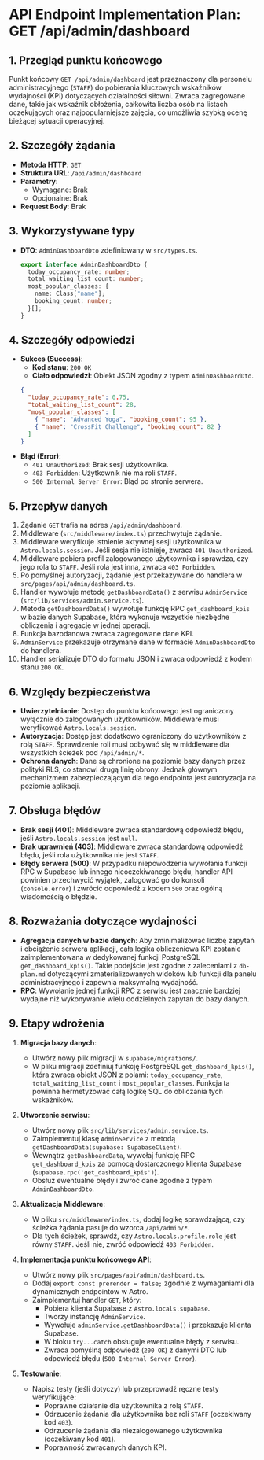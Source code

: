 # API Endpoint Implementation Plan: GET /api/admin/dashboard

## 1. Przegląd punktu końcowego

Punkt końcowy `GET /api/admin/dashboard` jest przeznaczony dla personelu administracyjnego (`STAFF`) do pobierania kluczowych wskaźników wydajności (KPI) dotyczących działalności siłowni. Zwraca zagregowane dane, takie jak wskaźnik obłożenia, całkowita liczba osób na listach oczekujących oraz najpopularniejsze zajęcia, co umożliwia szybką ocenę bieżącej sytuacji operacyjnej.

## 2. Szczegóły żądania

-   **Metoda HTTP**: `GET`
-   **Struktura URL**: `/api/admin/dashboard`
-   **Parametry**:
    -   Wymagane: Brak
    -   Opcjonalne: Brak
-   **Request Body**: Brak

## 3. Wykorzystywane typy

-   **DTO**: `AdminDashboardDto` zdefiniowany w `src/types.ts`.
    ```typescript
    export interface AdminDashboardDto {
      today_occupancy_rate: number;
      total_waiting_list_count: number;
      most_popular_classes: {
        name: Class["name"];
        booking_count: number;
      }[];
    }
    ```

## 4. Szczegóły odpowiedzi

-   **Sukces (Success)**:
    -   **Kod stanu**: `200 OK`
    -   **Ciało odpowiedzi**: Obiekt JSON zgodny z typem `AdminDashboardDto`.
      ```json
      {
        "today_occupancy_rate": 0.75,
        "total_waiting_list_count": 28,
        "most_popular_classes": [
          { "name": "Advanced Yoga", "booking_count": 95 },
          { "name": "CrossFit Challenge", "booking_count": 82 }
        ]
      }
      ```
-   **Błąd (Error)**:
    -   `401 Unauthorized`: Brak sesji użytkownika.
    -   `403 Forbidden`: Użytkownik nie ma roli `STAFF`.
    -   `500 Internal Server Error`: Błąd po stronie serwera.

## 5. Przepływ danych

1.  Żądanie `GET` trafia na adres `/api/admin/dashboard`.
2.  Middleware (`src/middleware/index.ts`) przechwytuje żądanie.
3.  Middleware weryfikuje istnienie aktywnej sesji użytkownika w `Astro.locals.session`. Jeśli sesja nie istnieje, zwraca `401 Unauthorized`.
4.  Middleware pobiera profil zalogowanego użytkownika i sprawdza, czy jego rola to `STAFF`. Jeśli rola jest inna, zwraca `403 Forbidden`.
5.  Po pomyślnej autoryzacji, żądanie jest przekazywane do handlera w `src/pages/api/admin/dashboard.ts`.
6.  Handler wywołuje metodę `getDashboardData()` z serwisu `AdminService` (`src/lib/services/admin.service.ts`).
7.  Metoda `getDashboardData()` wywołuje funkcję RPC `get_dashboard_kpis` w bazie danych Supabase, która wykonuje wszystkie niezbędne obliczenia i agregacje w jednej operacji.
8.  Funkcja bazodanowa zwraca zagregowane dane KPI.
9.  `AdminService` przekazuje otrzymane dane w formacie `AdminDashboardDto` do handlera.
10. Handler serializuje DTO do formatu JSON i zwraca odpowiedź z kodem stanu `200 OK`.

## 6. Względy bezpieczeństwa

-   **Uwierzytelnianie**: Dostęp do punktu końcowego jest ograniczony wyłącznie do zalogowanych użytkowników. Middleware musi weryfikować `Astro.locals.session`.
-   **Autoryzacja**: Dostęp jest dodatkowo ograniczony do użytkowników z rolą `STAFF`. Sprawdzenie roli musi odbywać się w middleware dla wszystkich ścieżek pod `/api/admin/*`.
-   **Ochrona danych**: Dane są chronione na poziomie bazy danych przez polityki RLS, co stanowi drugą linię obrony. Jednak głównym mechanizmem zabezpieczającym dla tego endpointa jest autoryzacja na poziomie aplikacji.

## 7. Obsługa błędów

-   **Brak sesji (401)**: Middleware zwraca standardową odpowiedź błędu, jeśli `Astro.locals.session` jest `null`.
-   **Brak uprawnień (403)**: Middleware zwraca standardową odpowiedź błędu, jeśli rola użytkownika nie jest `STAFF`.
-   **Błędy serwera (500)**: W przypadku niepowodzenia wywołania funkcji RPC w Supabase lub innego nieoczekiwanego błędu, handler API powinien przechwycić wyjątek, zalogować go do konsoli (`console.error`) i zwrócić odpowiedź z kodem `500` oraz ogólną wiadomością o błędzie.

## 8. Rozważania dotyczące wydajności

-   **Agregacja danych w bazie danych**: Aby zminimalizować liczbę zapytań i obciążenie serwera aplikacji, cała logika obliczeniowa KPI zostanie zaimplementowana w dedykowanej funkcji PostgreSQL `get_dashboard_kpis()`. Takie podejście jest zgodne z zaleceniami z `db-plan.md` dotyczącymi zmaterializowanych widoków lub funkcji dla panelu administracyjnego i zapewnia maksymalną wydajność.
-   **RPC**: Wywołanie jednej funkcji RPC z serwisu jest znacznie bardziej wydajne niż wykonywanie wielu oddzielnych zapytań do bazy danych.

## 9. Etapy wdrożenia

1.  **Migracja bazy danych**:
    -   Utwórz nowy plik migracji w `supabase/migrations/`.
    -   W pliku migracji zdefiniuj funkcję PostgreSQL `get_dashboard_kpis()`, która zwraca obiekt JSON z polami: `today_occupancy_rate`, `total_waiting_list_count` i `most_popular_classes`. Funkcja ta powinna hermetyzować całą logikę SQL do obliczania tych wskaźników.

2.  **Utworzenie serwisu**:
    -   Utwórz nowy plik `src/lib/services/admin.service.ts`.
    -   Zaimplementuj klasę `AdminService` z metodą `getDashboardData(supabase: SupabaseClient)`.
    -   Wewnątrz `getDashboardData`, wywołaj funkcję RPC `get_dashboard_kpis` za pomocą dostarczonego klienta Supabase (`supabase.rpc('get_dashboard_kpis')`).
    -   Obsłuż ewentualne błędy i zwróć dane zgodne z typem `AdminDashboardDto`.

3.  **Aktualizacja Middleware**:
    -   W pliku `src/middleware/index.ts`, dodaj logikę sprawdzającą, czy ścieżka żądania pasuje do wzorca `/api/admin/*`.
    -   Dla tych ścieżek, sprawdź, czy `Astro.locals.profile.role` jest równy `STAFF`. Jeśli nie, zwróć odpowiedź `403 Forbidden`.

4.  **Implementacja punktu końcowego API**:
    -   Utwórz nowy plik `src/pages/api/admin/dashboard.ts`.
    -   Dodaj `export const prerender = false;` zgodnie z wymaganiami dla dynamicznych endpointów w Astro.
    -   Zaimplementuj handler `GET`, który:
        -   Pobiera klienta Supabase z `Astro.locals.supabase`.
        -   Tworzy instancję `AdminService`.
        -   Wywołuje `adminService.getDashboardData()` i przekazuje klienta Supabase.
        -   W bloku `try...catch` obsługuje ewentualne błędy z serwisu.
        -   Zwraca pomyślną odpowiedź (`200 OK`) z danymi DTO lub odpowiedź błędu (`500 Internal Server Error`).

5.  **Testowanie**:
    -   Napisz testy (jeśli dotyczy) lub przeprowadź ręczne testy weryfikujące:
        -   Poprawne działanie dla użytkownika z rolą `STAFF`.
        -   Odrzucenie żądania dla użytkownika bez roli `STAFF` (oczekiwany kod `403`).
        -   Odrzucenie żądania dla niezalogowanego użytkownika (oczekiwany kod `401`).
        -   Poprawność zwracanych danych KPI.

